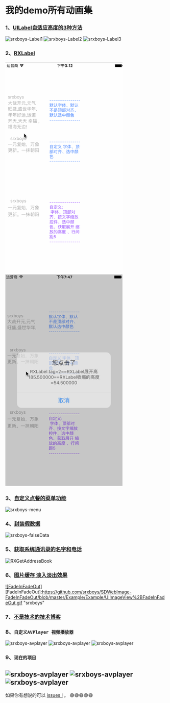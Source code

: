 # 我的demo所有动画集

### 1、[UILabel自适应高度的3种方法](https://github.com/srxboys/RXExtenstion/blob/master/srxboys/label/srxboys_UILabel1.gif)
![srxboys-Label1](https://github.com/srxboys/RXExtenstion/blob/master/srxboys/label/srxboys_UILabel1.gif)
![srxboys-Label2](https://github.com/srxboys/RXExtenstion/blob/master/srxboys/label/srxboys_UILabel2.gif)
![srxboys-Label3](https://github.com/srxboys/RXExtenstion/blob/master/srxboys/label/srxboys_UILabel3.gif)

### 2、[RXLabel](https://github.com/srxboys/RXLabel)
![srxboys-RXLabel1](https://github.com/srxboys/RXLabel/blob/master/RXLabel.gif) 
![srxboys-RXLabel2](https://github.com/srxboys/RXLabel/blob/master/RXLabel_2.gif)

### 3、[自定义点餐的菜单功能](https://github.com/srxboys/RXExtenstion)
![srxboys-menu](https://github.com/srxboys/RXExtenstion/blob/master/srxboys/Menu/srxboys_Menu.gif)


### 4、[封装假数据](https://github.com/srxboys/RXExtenstion)
![srxboys-falseData](https://github.com/srxboys/RXExtenstion/blob/master/srxboys/falseData/srxboys_falseData.gif)

### 5、[获取系统通讯录的名字和电话](https://github.com/srxboys/RXGetAddressBook)
![RXGetAddressBook](https://github.com/srxboys/RXGetAddressBook/blob/master/srxboys_RXGetAddressBook.gif) 

### 6、[图片缓存 淡入淡出效果](https://github.com/srxboys/SDWebImage-FadeInFadeOut)
[![FadeInFadeOut]](https://github.com/srxboys)  
[FadeInFadeOut]:https://github.com/srxboys/SDWebImage-FadeInFadeOut/blob/master/Example/Example/UIImageView%2BFadeInFadeOut.gif  "srxboys" 

### 7、[不是技术的技术博客](https://weibo.com/srxboys)

### 8、`自定义AVPlayer 视频播放器`
![srxboys-avplayer](https://github.com/srxboys/RXImages/blob/master/GHS/srxboys_AVPlayer.gif)
![srxboys-avplayer](https://github.com/srxboys/RXImages/blob/master/GHS/srxboys_AVPlayer2.gif)
![srxboys-avplayer](https://github.com/srxboys/RXImages/blob/master/GHS/srxboys_AVPlayer3.gif)
### 9、`现在的项目`
![srxboys-avplayer](https://github.com/srxboys/RXImages/blob/master/GHS/srxboys_GHS1.5.2.gif)
![srxboys-avplayer](https://github.com/srxboys/RXImages/blob/master/GHS/srxboys.gif)
![srxboys-avplayer](https://github.com/srxboys/RXImages/blob/master/GHS/srxboys_TableView_navigation.gif)
-

如果你有想说的可以 [issues I](https://github.com/srxboys/RXExtenstion/issues) 。
:sweat_smile::sweat_smile::sweat_smile::sweat_smile::sweat_smile:
